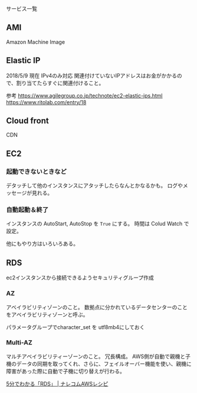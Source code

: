 サービス一覧

## AMI
Amazon Machine Image

## Elastic IP
2018/5/9 現在 IPv4のみ対応
関連付けていないIPアドレスはお金がかかるので、割り当てたらすぐに関連付けること。

参考
https://www.agilegroup.co.jp/technote/ec2-elastic-ips.html
https://www.ritolab.com/entry/18

## Cloud front
CDN

## EC2
### 起動できないときなど
デタッチして他のインスタンスにアタッチしたらなんとかなるかも。
ログやメッセージが見れる。

### 自動起動＆終了
インスタンスの AutoStart, AutoStop を `True` にする。
時間は Colud Watch で設定。

他にもやり方はいろいろある。

## RDS
ec2インスタンスから接続できるようセキュリティグループ作成

### AZ
アベイラビリティゾーンのこと。
数拠点に分かれているデータセンターのことをアベイラビリティゾーンと呼ぶ。

パラメータグループでcharacter_set を utf8mb4にしておく

### Multi-AZ
マルチアベイラビリティーゾーンのこと。
冗長構成。
AWS側が自動で親機と子機のデータの同期を取ってくれ、さらに、フェイルオーバー機能を使い、親機に障害があった際に自動で子機に切り替えが行わる。

[5分でわかる「RDS」 | ナレコムAWSレシピ](https://recipe.kc-cloud.jp/archives/7497)

